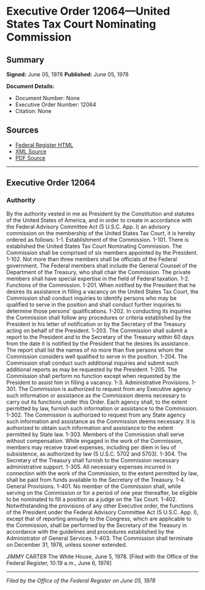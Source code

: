 # Executive Order 12064—United States Tax Court Nominating Commission

## Summary

**Signed:** June 05, 1978
**Published:** June 05, 1978

**Document Details:**
- Document Number: None
- Executive Order Number: 12064
- Citation: None

## Sources
- [Federal Register HTML](https://www.presidency.ucsb.edu/documents/executive-order-12064-united-states-tax-court-nominating-commission)
- [XML Source](None)
- [PDF Source](None)

---

## Executive Order 12064

### Authority

By the authority vested in me as President by the Constitution and statutes of the United States of America, and in order to create in accordance with the Federal Advisory Committee Act (5 U.S.C. App. I) an advisory commission on the membership of the United States Tax Court, it is hereby ordered as follows:
1-1. Establishment of the Commission.
1-101. There is established the United States Tax Court Nominating Commission. The Commission shall be comprised of six members appointed by the President.
1-102. Not more than three members shall be officials of the Federal government. The Federal members shall include the General Counsel of the Department of the Treasury, who shall chair the Commission. The private members shall have special expertise in the field of Federal taxation.
1-2. Functions of the Commission.
1-201. When notified by the President that he desires its assistance in filling a vacancy on the United States Tax Court, the Commission shall conduct inquiries to identify persons who may be qualified to serve in the position and shall conduct further inquiries to determine those persons' qualifications.
1-202. In conducting its inquiries the Commission shall follow any procedures or criteria established by the President in his letter of notification or by the Secretary of the Treasury acting on behalf of the President.
1-203. The Commission shall submit a report to the President and to the Secretary of the Treasury within 60 days from the date it is notified by the President that he desires its assistance. The report shall list the names of no more than five persons whom the Commission considers well qualified to serve in the position.
1-204. The Commission shall conduct such additional inquiries and submit such additional reports as may be requested by the President.
1-205. The Commission shall perform no function except when requested by the President to assist him in filling a vacancy.
1-3. Administrative Provisions.
1-301. The Commission is authorized to request from any Executive agency such information or assistance as the Commission deems necessary to carry out its functions under this Order. Each agency shall, to the extent permitted by law, furnish such information or assistance to the Commission.
1-302. The Commission is authorized to request from any State agency such information and assistance as the Commission deems necessary. It is authorized to obtain such information and assistance to the extent permitted by State law.
1-303. Members of the Commission shall serve without compensation. While engaged in the work of the Commission, members may receive travel expenses, including per diem in lieu of subsistence, as authorized by law (5 U.S.C. 5702 and 5703).
1-304. The Secretary of the Treasury shall furnish to the Commission necessary administrative support.
1-305. All necessary expenses incurred in connection with the work of the Commission, to the extent permitted by law, shall be paid from funds available to the Secretary of the Treasury.
1-4. General Provisions.
1-401. No member of the Commission shall, while serving on the Commission or for a period of one year thereafter, be eligible to be nominated to fill a position as a judge on the Tax Court.
1-402. Notwithstanding the provisions of any other Executive order, the functions of the President under the Federal Advisory Committee Act (5 U.S.C. App. I), except that of reporting annually to the Congress, which are applicable to the Commission, shall be performed by the Secretary of the Treasury in accordance with the guidelines and procedures established by the Administrator of General Services.
1-403. The Commission shall terminate on December 31, 1978, unless sooner extended.

JIMMY CARTER
The White House,
June 5, 1978.
[Filed with the Office of the Federal Register, 10:19 a.m., June 6, 1978]

---

*Filed by the Office of the Federal Register on June 05, 1978*
